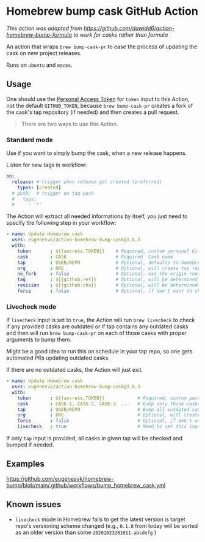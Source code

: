 # Homebrew bump cask GitHub Action

_This action was adapted from https://github.com/dawidd6/action-homebrew-bump-formula to work for casks rather than formula_

An action that wraps `brew bump-cask-pr` to ease the process of updating the cask on new project releases.

Runs on `ubuntu` and `macos`.
## Usage

One should use the [Personal Access Token](https://github.com/settings/tokens/new?scopes=public_repo,workflow) for `token` input to this Action, not the default `GITHUB_TOKEN`, because `brew bump-cask-pr` creates a fork of the cask's tap repository (if needed) and then creates a pull request.

> There are two ways to use this Action.

### Standard mode

Use if you want to simply bump the cask, when a new release happens.

Listen for new tags in workflow:

```yaml
on:
  release: # trigger when release got created (preferred)
    types: [created]
  # push:  # trigger on tag push
  #   tags:
  #     - '*'
```

The Action will extract all needed informations by itself, you just need to specify the following step in your workflow:

```yaml
- name: Update Homebrew cask
  uses: eugenesvk/action-homebrew-bump-cask@3.8.3
  with:
    token   	: ${{secrets.TOKEN}}	# Required, custom personal GitHub access token with the 'public_repo' and 'workflow' scopes
    cask    	: CASK              	# Required  Cask name
    tap     	: USER/REPO         	# Optional, defaults to homebrew/core
    org     	: ORG               	# Optional, will create tap repo fork in organization
    no_fork 	: false             	# Optional, use the origin repository instead of forking
    tag     	: ${{github.ref}}   	# Optional, will be determined automatically
    revision	: ${{github.sha}}   	# Optional, will be determined automatically
    force   	: false             	# Optional, if don't want to check for already open PRs
```

### Livecheck mode

If `livecheck` input is set to `true`, the Action will run `brew livecheck` to check if any provided casks are outdated or if tap contains any outdated casks and then will run `brew bump-cask-pr` on each of those casks with proper arguments to bump them.

Might be a good idea to run this on schedule in your tap repo, so one gets automated PRs updating outdated casks.

If there are no outdated casks, the Action will just exit.

```yaml
- name: Update Homebrew cask
  uses: eugenesvk/action-homebrew-bump-cask@3.8.3
  with:
    token    	: ${{secrets.TOKEN}}         	# Required, custom personal GitHub access token with only the 'public_repo' scope enabled
    cask     	: CASK-1, CASK-2, CASK-3, ...	# Bump only these casks if outdated
    tap      	: USER/REPO                  	# Bump all outdated casks in this tap
    org      	: ORG                        	# Optional, will create tap repo fork in organization
    force    	: false                      	# Optional, if don't want to check for already open PRs
    livecheck	: true                       	# Need to set this input if want to use `brew livecheck`
```

If only `tap` input is provided, all casks in given tap will be checked and bumped if needed.

## Examples
https://github.com/eugenesvk/homebrew-bump/blob/main/.github/workflows/bump_homebrew_cask.yml

## Known issues

- `livecheck` mode in Homebrew fails to get the latest version is target repo's versioning scheme changed (e.g., `0.1.0` from today will be sorted as an older version than some `20201023201011-abcdefg` )
